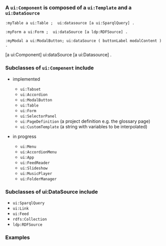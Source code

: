 ### A `ui:Component` is composed of a `ui:Template` and a `ui:DataSource`

```turtle
:myTable a ui:Table ;  ui:datasource [a ui:SparqlQuery] .

:myForm a ui:Form ;  ui:dataSource [a ldp:RDFSource] . 

:myModal a ui:ModalButton; ui:dataSource ( buttonLabel modalContent ) .

```
  
[a ui:Component] ui:dataSource [a ui:Datasource] .


### Subclasses of `ui:Compenent` include

  * implemented
    * `ui:Tabset`
    * `ui:Accordion`
    * `ui:ModalButton`
    * `ui:Table`
    * `ui:Form`
    * `ui:SelectorPanel`
    * `ui:PageDefinition`  (a project definition e.g. the glossary page)
    * `ui:CustomTemplate`  (a string with variables to be interpolated)

  * in progress
    * `ui:Menu`
    * `ui:AccordionMenu`
    * `ui:App`
    * `ui:FeedReader`
    * `ui:Slideshow`
    * `ui:MusicPlayer`
    * `ui:FolderManager`

### Subclasses of ui:DataSource include

  * `ui:SparqlQuery`
  * `ui:Link`
  * `ui:Feed`
  * `rdfs:Collection`
  * `ldp:RDFSource`


### Examples


  

